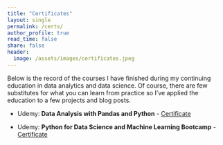 ```yaml
---
title: "Certificates"
layout: single
permalink: /certs/
author_profile: true
read_time: false
share: false
header:
  image: /assets/images/certificates.jpeg
---
```



Below is the record of the courses I have finished during my continuing education in data analytics and data science. Of course, there are few substitutes for what you can learn from practice so I’ve applied the education to a few projects and blog posts.

  - Udemy: **Data Analysis with Pandas and Python** - [Certificate](/assets/images/Python_Pandas_Cert.jpg)

  - Udemy: **Python for Data Science and Machine Learning Bootcamp** - [Certificate](/assets/images/Python_DS_Cert.jpg)
